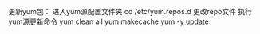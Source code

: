 更新yum包：
  进入yum源配置文件夹
  cd /etc/yum.repos.d
  更改repo文件
  执行yum源更新命令
    yum clean all
    yum makecache
    yum -y update
